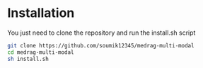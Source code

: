 # Installation

You just need to clone the repository and run the install.sh script

```bash
git clone https://github.com/soumik12345/medrag-multi-modal
cd medrag-multi-modal
sh install.sh
```
